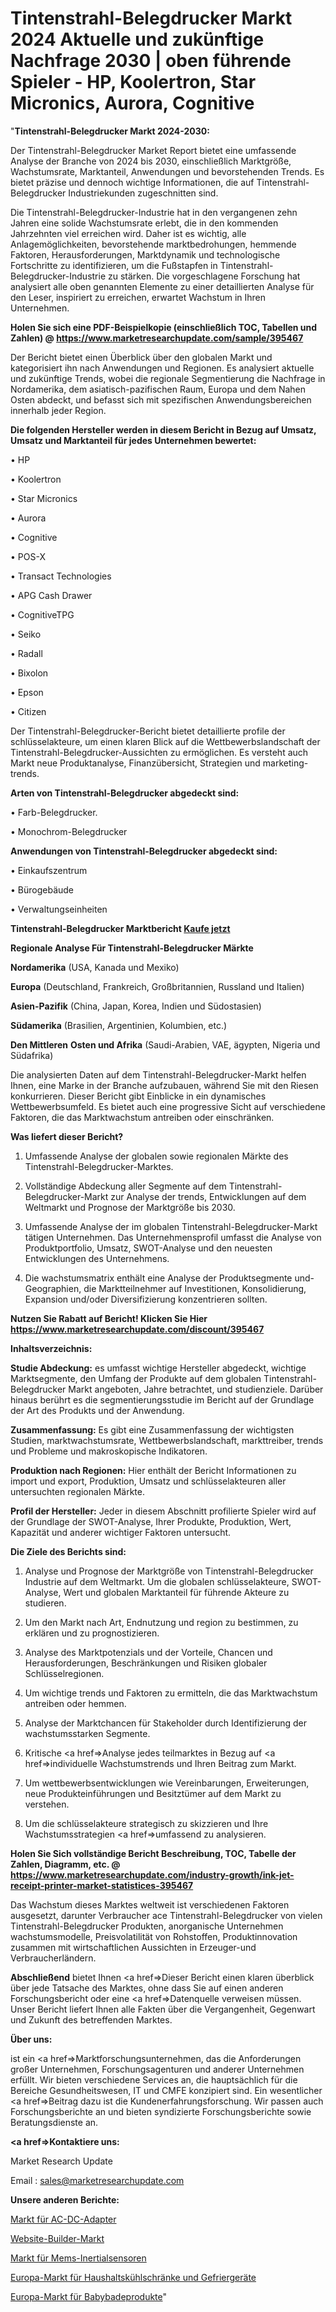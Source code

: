 # Tintenstrahl-Belegdrucker Markt 2024 Aktuelle und zukünftige Nachfrage 2030 | oben führende Spieler - HP, Koolertron, Star Micronics, Aurora, Cognitive

"<strong>Tintenstrahl-Belegdrucker Markt 2024-2030:</strong>

Der Tintenstrahl-Belegdrucker Market Report bietet eine umfassende Analyse der Branche von 2024 bis 2030, einschließlich Marktgröße, Wachstumsrate, Marktanteil, Anwendungen und bevorstehenden Trends. Es bietet präzise und dennoch wichtige Informationen, die auf Tintenstrahl-Belegdrucker Industriekunden zugeschnitten sind.

Die Tintenstrahl-Belegdrucker-Industrie hat in den vergangenen zehn Jahren eine solide Wachstumsrate erlebt, die in den kommenden Jahrzehnten viel erreichen wird. Daher ist es wichtig, alle Anlagemöglichkeiten, bevorstehende marktbedrohungen, hemmende Faktoren, Herausforderungen, Marktdynamik und technologische Fortschritte zu identifizieren, um die Fußstapfen in Tintenstrahl-Belegdrucker-Industrie zu stärken. Die vorgeschlagene Forschung hat analysiert alle oben genannten Elemente zu einer detaillierten Analyse für den Leser, inspiriert zu erreichen, erwartet Wachstum in Ihren Unternehmen.

<strong>Holen Sie sich eine PDF-Beispielkopie (einschließlich TOC, Tabellen und Zahlen) @
</strong><strong><a href=https://www.marketresearchupdate.com/sample/395467><strong>https://www.marketresearchupdate.com/sample/395467</u></font></a></strong></strong>

Der Bericht bietet einen Überblick über den globalen Markt und kategorisiert ihn nach Anwendungen und Regionen. Es analysiert aktuelle und zukünftige Trends, wobei die regionale Segmentierung die Nachfrage in Nordamerika, dem asiatisch-pazifischen Raum, Europa und dem Nahen Osten abdeckt, und befasst sich mit spezifischen Anwendungsbereichen innerhalb jeder Region.

<strong>Die folgenden Hersteller werden in diesem Bericht in Bezug auf Umsatz, Umsatz und Marktanteil für jedes Unternehmen bewertet:</strong>

• HP

• Koolertron

• Star Micronics

• Aurora

• Cognitive

• POS-X

• Transact Technologies

• APG Cash Drawer

• CognitiveTPG

• Seiko

• Radall

• Bixolon

• Epson

• Citizen

Der Tintenstrahl-Belegdrucker-Bericht bietet detaillierte profile der schlüsselakteure, um einen klaren Blick auf die Wettbewerbslandschaft der Tintenstrahl-Belegdrucker-Aussichten zu ermöglichen. Es versteht auch Markt neue Produktanalyse, Finanzübersicht, Strategien und marketing-trends.

<strong>Arten von Tintenstrahl-Belegdrucker abgedeckt sind:</strong>

• Farb-Belegdrucker.

• Monochrom-Belegdrucker

<strong>Anwendungen von Tintenstrahl-Belegdrucker abgedeckt sind:</strong>

• Einkaufszentrum

• Bürogebäude

• Verwaltungseinheiten

<strong>Tintenstrahl-Belegdrucker Marktbericht <a href=https://www.marketresearchupdate.com/buynow/395467>Kaufe jetzt</a></strong>

<strong>Regionale Analyse Für Tintenstrahl-Belegdrucker Märkte</strong>

<strong>Nordamerika</strong> (USA, Kanada und Mexiko)

<strong>Europa</strong> (Deutschland, Frankreich, Großbritannien, Russland und Italien)

<strong>Asien-Pazifik</strong> (China, Japan, Korea, Indien und Südostasien)

<strong>Südamerika</strong> (Brasilien, Argentinien, Kolumbien, etc.)

<strong>Den Mittleren</strong> <strong>Osten und Afrika</strong> (Saudi-Arabien, VAE, ägypten, Nigeria und Südafrika)

Die analysierten Daten auf dem Tintenstrahl-Belegdrucker-Markt helfen Ihnen, eine Marke in der Branche aufzubauen, während Sie mit den Riesen konkurrieren. Dieser Bericht gibt Einblicke in ein dynamisches Wettbewerbsumfeld. Es bietet auch eine progressive Sicht auf verschiedene Faktoren, die das Marktwachstum antreiben oder einschränken.

<strong>Was liefert dieser Bericht?</strong>

1. Umfassende Analyse der globalen sowie regionalen Märkte des Tintenstrahl-Belegdrucker-Marktes.

2. Vollständige Abdeckung aller Segmente auf dem Tintenstrahl-Belegdrucker-Markt zur Analyse der trends, Entwicklungen auf dem Weltmarkt und Prognose der Marktgröße bis 2030.

3. Umfassende Analyse der im globalen Tintenstrahl-Belegdrucker-Markt tätigen Unternehmen. Das Unternehmensprofil umfasst die Analyse von Produktportfolio, Umsatz, SWOT-Analyse und den neuesten Entwicklungen des Unternehmens.

4. Die wachstumsmatrix enthält eine Analyse der Produktsegmente und-Geographien, die Marktteilnehmer auf Investitionen, Konsolidierung, Expansion und/oder Diversifizierung konzentrieren sollten.

<strong>Nutzen Sie Rabatt auf Bericht! Klicken Sie Hier
</strong><strong><a href=https://www.marketresearchupdate.com/discount/395467>https://www.marketresearchupdate.com/discount/395467</b></u></font></strong></a>

<strong>Inhaltsverzeichnis:</strong>

<strong>Studie Abdeckung:</strong> es umfasst wichtige Hersteller abgedeckt, wichtige Marktsegmente, den Umfang der Produkte auf dem globalen Tintenstrahl-Belegdrucker Markt angeboten, Jahre betrachtet, und studienziele. Darüber hinaus berührt es die segmentierungsstudie im Bericht auf der Grundlage der Art des Produkts und der Anwendung.

<strong>Zusammenfassung:</strong> Es gibt eine Zusammenfassung der wichtigsten Studien, marktwachstumsrate, Wettbewerbslandschaft, markttreiber, trends und Probleme und makroskopische Indikatoren.

<strong>Produktion nach Regionen:</strong> Hier enthält der Bericht Informationen zu import und export, Produktion, Umsatz und schlüsselakteuren aller untersuchten regionalen Märkte.

<strong>Profil der Hersteller:</strong> Jeder in diesem Abschnitt profilierte Spieler wird auf der Grundlage der SWOT-Analyse, Ihrer Produkte, Produktion, Wert, Kapazität und anderer wichtiger Faktoren untersucht.

<strong>Die Ziele des Berichts sind:</strong>

1) Analyse und Prognose der Marktgröße von Tintenstrahl-Belegdrucker Industrie auf dem Weltmarkt.
Um die globalen schlüsselakteure, SWOT-Analyse, Wert und globalen Marktanteil für führende Akteure zu studieren.

2) Um den Markt nach Art, Endnutzung und region zu bestimmen, zu erklären und zu prognostizieren.

3) Analyse des Marktpotenzials und der Vorteile, Chancen und Herausforderungen, Beschränkungen und Risiken globaler Schlüsselregionen.

4) Um wichtige trends und Faktoren zu ermitteln, die das Marktwachstum antreiben oder hemmen.

5) Analyse der Marktchancen für Stakeholder durch Identifizierung der wachstumsstarken Segmente.

6) Kritische <a href=>Analyse</a> jedes teilmarktes in Bezug auf <a href=>individuelle</a> Wachstumstrends und Ihren Beitrag zum Markt.

7) Um wettbewerbsentwicklungen wie Vereinbarungen, Erweiterungen, neue Produkteinführungen und Besitztümer auf dem Markt zu verstehen.

8) Um die schlüsselakteure strategisch zu skizzieren und Ihre Wachstumsstrategien <a href=>umfassend</a> zu analysieren.

<strong>Holen Sie Sich vollständige Bericht Beschreibung, TOC, Tabelle der Zahlen, Diagramm, etc. @ </strong><strong><a href=https://www.marketresearchupdate.com/industry-growth/ink-jet-receipt-printer-market-statistices-395467>https://www.marketresearchupdate.com/industry-growth/ink-jet-receipt-printer-market-statistices-395467</a></font></strong>

Das Wachstum dieses Marktes weltweit ist verschiedenen Faktoren ausgesetzt, darunter Verbraucher ace Tintenstrahl-Belegdrucker von vielen Tintenstrahl-Belegdrucker Produkten, anorganische Unternehmen wachstumsmodelle, Preisvolatilität von Rohstoffen, Produktinnovation zusammen mit wirtschaftlichen Aussichten in Erzeuger-und Verbraucherländern.

<strong>Abschließend</strong> bietet Ihnen <a href=>Dieser</a> Bericht einen klaren überblick über jede Tatsache des Marktes, ohne dass Sie auf einen anderen Forschungsbericht oder eine <a href=>Datenquelle</a> verweisen müssen. Unser Bericht liefert Ihnen alle Fakten über die Vergangenheit, Gegenwart und Zukunft des betreffenden Marktes.

<strong>Über uns:</strong>

 ist ein <a href=>Marktfors</a>chungsunternehmen, das die Anforderungen großer Unternehmen, Forschungsagenturen und anderer Unternehmen erfüllt. Wir bieten verschiedene Services an, die hauptsächlich für die Bereiche Gesundheitswesen, IT und CMFE konzipiert sind. Ein wesentlicher <a href=>Beitrag</a> dazu ist die Kundenerfahrungsforschung. Wir passen auch Forschungsberichte an und bieten syndizierte Forschungsberichte sowie Beratungsdienste an.

<strong><a href=>Kontaktiere uns:</a></strong>

Market Research Update

Email : sales@marketresearchupdate.com

<strong>Unsere anderen Berichte:</strong>

<a href=https://www.linkedin.com/pulse/ac-dc-adapter-market-2023-size-growth-trends>Markt für AC-DC-Adapter</a>

<a href=https://www.linkedin.com/pulse/website-builders-market-industry-analysis-segments>Website-Builder-Markt</a>

<a href=https://www.linkedin.com/pulse/mems-inertial-sensors-market-analysis-segment>Markt für Mems-Inertialsensoren</a>

<a href=https://www.linkedin.com/pulse/europe-household-refrigerators-freezers-market>Europa-Markt für Haushaltskühlschränke und Gefriergeräte</a>

<a href=https://www.linkedin.com/pulse/europe-baby-bath-products-market-2023-2030-new>Europa-Markt für Babybadeprodukte</a>"
